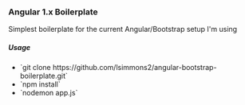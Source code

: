 
<h3>Angular 1.x Boilerplate</h3>

<p>Simplest boilerplate for the current Angular/Bootstrap setup I'm using</p>

<h5>Usage</h5>

<ul>
  <li>`git clone https://github.com/lsimmons2/angular-bootstrap-boilerplate.git`</li>
  <li>`npm install`</li>
  <li>`nodemon app.js`</li>
</ul>
